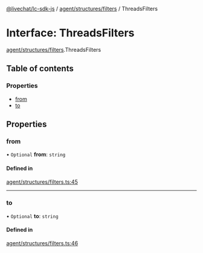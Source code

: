 [@livechat/lc-sdk-js](../README.md) / [agent/structures/filters](../modules/agent_structures_filters.md) / ThreadsFilters

# Interface: ThreadsFilters

[agent/structures/filters](../modules/agent_structures_filters.md).ThreadsFilters

## Table of contents

### Properties

- [from](agent_structures_filters.ThreadsFilters.md#from)
- [to](agent_structures_filters.ThreadsFilters.md#to)

## Properties

### from

• `Optional` **from**: `string`

#### Defined in

[agent/structures/filters.ts:45](https://github.com/livechat/lc-sdk-js/blob/8462be9/src/agent/structures/filters.ts#L45)

___

### to

• `Optional` **to**: `string`

#### Defined in

[agent/structures/filters.ts:46](https://github.com/livechat/lc-sdk-js/blob/8462be9/src/agent/structures/filters.ts#L46)
